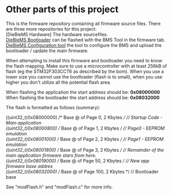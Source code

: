 # Other parts of this project
This is the firmware repository containing all firmware source files. There are three more repositories for this project:<br>
[DieBieMS Hardware] The hardware sourcefiles.<br>
[DieBieMS Bootloader](https://github.com/DieBieEngineering/DieBieMS-Bootloader) can be flashed with the BMS Tool in the firmware tab.<br>
[DieBieMS Configuration tool](https://github.com/DieBieEngineering/DieBieMS-Tool) the tool to configure the BMS and upload the bootloader / update the main firmware.

When attempting to install this firmware and bootloader you need to know the flash mapping. Make sure to use a microcontroller with at least 256kB of flash (eg the STM32F303CCT6 as described by the bom). When you use a lower size you cannot use the bootloader (flash is to small), when you use higher you don't utilize all the potential flash area.

When flashing the application the start address should be: <b>0x08000000</b>
When flashing the bootloader the start address should be: <b>0x08032000</b>

The flash is formatted as follows (summary):

((uint32_t)0x08000000) /* Base @ of Page 0, 2 Kbytes */  // Startup Code - Main application<br>
((uint32_t)0x08000800) /* Base @ of Page 1, 2 Kbytes */  // Page0 - EEPROM emulation<br>
((uint32_t)0x08001000) /* Base @ of Page 2, 2 Kbytes */  // Page1 - EEPROM emulation<br>
((uint32_t)0x08001800) /* Base @ of Page 3, 2 Kbytes */  // Remainder of the main application firmware stars from here.<br>
((uint32_t)0x08019000) /* Base @ of Page 50, 2 Kbytes */  // New app firmware base addres<br>
((uint32_t)0x08032000) /* Base @ of Page 100, 2 Kbytes */  // Bootloader base<br>

See "modFlash.h" and "modFlash.c" for more info.
